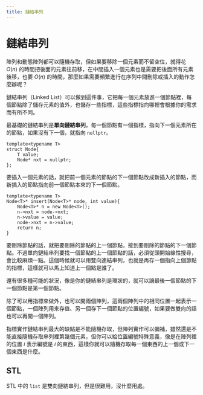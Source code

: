 ```yaml
---
title: 鏈結串列
---
```

# 鏈結串列

陣列和動態陣列都可以隨機存取，但如果要移除一個元素而不留空位，就得花 $O(n)$ 的時間把後面的元素往前移，在中間插入一個元素也是需要把後面所有元素後移，也要 $O(n)$ 的時間，那麼如果需要頻繁進行在序列中間刪除或插入的動作怎麼辦呢？

鏈結串列（Linked List）可以做到這件事，它把每一個元素放進一個節點裡，每個節點除了儲存元素的值外，也儲存一些指標，這些指標指向哪裡會根據你的需求而有所不同。

最基礎的鏈結串列是**單向鏈結串列**，每一個節點有一個指標，指向下一個元素所在的節點，如果沒有下一個，就指向 `nullptr`。

```cpp=
template<typename T>
struct Node{
    T value;
    Node* nxt = nullptr;
};
```

要插入一個元素的話，就把前一個元素的節點的下一個節點改成新插入的節點，而新插入的節點指向前一個節點本來的下一個節點。

```cpp=
template<typename T>
Node<T>* insert(Node<T>* node, int value){
    Node<T>* n = new Node<T>();
    n->nxt = node->nxt;
    n->value = value;
    node->nxt = n->value;
    return n;
}
```

要刪除節點的話，就把要刪除的節點的上一個節點，接到要刪除的節點的下一個節點。不過單向鏈結串列要找一個節點的上一個節點的話，必須從頭開始線性搜尋，會比較麻煩一點。這個時候就可以用雙向連結串列，也就是再存一個指向上個節點的指標，這樣就可以馬上知道上一個點是誰了。

還有很多種可能的狀況，像是你的鏈結串列是環狀的，就可以讓最後一個節點的下一個節點是第一個節點。

除了可以用指標來做外，也可以開兩個陣列，這兩個陣列中的相同位置一起表示一個節點，一個陣列用來存值、另一個存下一個節點的位置編號，如果要做雙向的話也可以再開一個陣列。

指標實作鏈結串列最大的缺點是不能隨機存取，但陣列實作可以彌補，雖然還是不能直接隨機存取串列裡第幾個元素，但你可以給位置編號特殊意義，像是在陣列裡的位置 $i$ 表示編號是 $i$ 的東西，這樣你就可以隨機存取每一個東西的上一個或下一個東西是什麼。

## STL

STL 中的 `list` 是雙向鏈結串列，但是很難用，沒什麼用處。